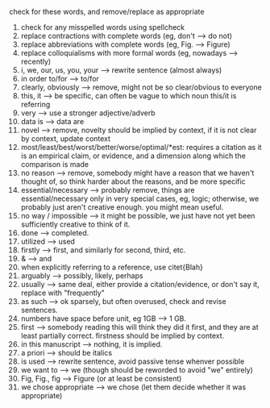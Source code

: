 check for these words, and remove/replace as appropriate

1. check for any misspelled words using spellcheck
2. replace contractions with complete words (eg, don't --> do not)
3. replace abbreviations with complete words (eg, Fig. --> Figure) 
3. replace colloquialisms with more formal words (eg, nowadays --> recently)
2. i, we, our, us, you, your --> rewrite sentence (almost always)
3. in order to/for --> to/for
4. clearly, obviously --> remove, might not be so clear/obvious to everyone
5. this, it --> be specific,  can often be vague to which noun this/it is referring
6. very --> use a stronger adjective/adverb
8. data is --> data are
9. novel --> remove,  novelty should be implied by context, if it is not clear by context, update context
11. most/least/best/worst/better/worse/optimal/*est: requires a citation as it is an empirical claim, or evidence, and a dimension along which the comparison is made
12. no reason --> remove, somebody might have a reason that we haven't thought of, so think harder about the reasons, and be more specific
13. essential/necessary --> probably remove, things are essential/necessary only in very special cases, eg, logic; otherwise, we probably just aren't creative enough. you might mean useful.
13. no way / impossible --> it might be possible, we just have not yet been sufficiently creative to think of it.
14. done --> completed.
15. utilized --> used
16. firstly --> first, and similarly for second, third, etc.
17. & --> and
18. when explicitly referring to a reference, use citet{Blah}
19. arguably --> possibly, likely, perhaps
11. usually --> same deal, either provide a citation/evidence, or don't say it, replace with "frequently"
21. as such --> ok sparsely, but often overused, check and revise sentences.
22. numbers have space before unit, eg 1GB --> 1 GB.
23. first --> somebody reading this will think they did it first, and they are at least partially correct. firstness should be implied by context.
24. in this manuscript --> nothing, it is implied.
25. a priori --> should be italics
26. is used --> rewrite sentence, avoid passive tense whenver possible
1. we want to --> we (though should be reworded to avoid "we" entirely)
1. Fig, Fig., fig --> Figure (or at least be consistent)
1. we chose appropriate --> we chose (let them decide whether it was appropriate)
